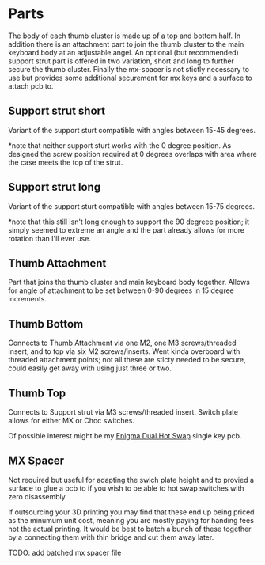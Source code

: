 # Parts
The body of each thumb cluster is made up of a top and bottom half. In addition there is an attachment part to join the thumb cluster to the main keyboard body at an adjustable angel. An optional (but recommended) support strut part is offered in two variation, short and long to further secure the thumb cluster. Finally the mx-spacer is not stictly necessary to use but provides some additional securement for mx keys and a surface to attach pcb to. 

## Support strut short
Variant of the support sturt compatible with angles between 15-45 degrees.

*note that neither support sturt works with the 0 degree position. As designed the screw position required at 0 degrees overlaps with area where the case meets the top of the strut. 
## Support strut long
Variant of the support sturt compatible with angles between 15-75 degrees.

*note that this still isn't long enough to support the 90 degreee position; it simply seemed to extreme an angle and the part already allows for more rotation than I'll ever use.

## Thumb Attachment 
Part that joins the thumb cluster and main keyboard body together. Allows for angle of attachment to be set between 0-90 degrees in 15 degree increments.

## Thumb Bottom 
Connects to Thumb Attachment via one M2, one M3 screws/threaded insert, and to top via six M2 screws/inserts. Went kinda overboard with threaded attachment points; not all these are sticty needed to be secure, could easily get away with using just three or two. 

## Thumb Top
Connects to Support strut via M3 screws/threaded insert. Switch plate allows for either MX or Choc switches.

Of possible interest might be my [Enigma Dual Hot Swap](https://github.com/mroukema/enigma-dual-hs) single key pcb.

## MX Spacer
Not required but useful for adapting the swich plate height and to provied a surface to glue a pcb to if you wish to be able to hot swap switches with zero disassembly. 

If outsourcing your 3D printing you may find that these end up being priced as the minumum unit cost, meaning you are mostly paying for handing fees not the actual printing. It would be best to batch a bunch of these together by a connecting them with thin bridge and cut them away later. 

TODO: add batched mx spacer file

